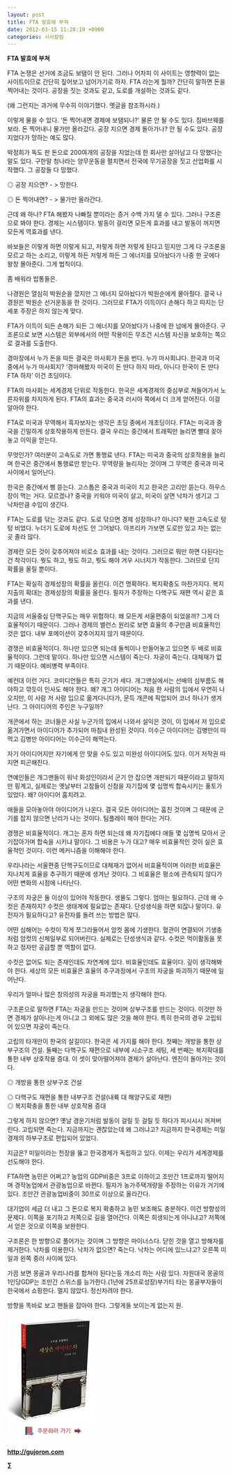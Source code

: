 ```yaml
---
layout: post
title: FTA 발효에 부쳐
date: 2012-03-15 11:28:19 +0900
categories: 시사칼럼
---
```

**FTA 발효에 부쳐** 

FTA 논쟁은 선거에 조금도 보탬이 안 된다. 그러나 어차피 이 사이트는 영향력이 없는 사이트이므로 간단히 짚어보고 넘어가기로 하자. FTA 라는게 뭘까? 간단히 말하면 돈을 찍어내는 것이다. 공장을 짓는 것과도 같고, 도로를 개설하는 것과도 같다. 

(왜 그런지는 과거에 무수히 이야기했다. 옛글을 참조하시라.) 

이렇게 물을 수 있다. ‘돈 찍어내면 경제에 보탬되나?’ 물론 안 될 수도 있다. 짐바브웨를 보라. 돈 찍어내니 물가만 올라갔다. 공장 지으면 경제 돌아가나? 안 될 수도 있다. 공장 지었다가 망하는 예도 많다. 

박정희가 독도 판 돈으로 200여개의 공장을 지었는데 한 회사만 살아남고 다 망했다는 말도 있다. 구한말 청나라는 양무운동을 펼치면서 전국에 무기공장을 짓고 산업화를 시작했다. 그 공장들 다 망했다. 

◎ 공장 지으면? - > 망한다.

  
◎ 돈 찍어내면? - > 물가만 올라간다. 

근데 왜 하나? FTA 해봤자 나빠질 뿐이라는 증거 수백 가지 댈 수 있다. 그러나 구조론으로 봐야 한다. 경제는 시스템이다. 발동이 걸리면 모든게 효과를 내고 발동이 꺼지면 모든게 역효과를 낸다. 

바보들은 이렇게 하면 이렇게 되고, 저렇게 하면 저렇게 된다고 믿지만 그게 다 구조론을 모르고 하는 소리고, 이렇게 하든 저렇게 하든 그 에너지를 모아놨다가 나중 한 곳에다 왕창 몰아준다. 그게 법칙이다. 

좀 배워라 밥통들은. 

나경원은 열심히 박원순을 깠지만 그 에너지 모아놨다가 박원순에게 몰아줬다. 결국 나경원은 박원순 선거운동을 한 것이다. 그러므로 FTA가 이득이다 손해다 하고 따지는 단세포 주장은 하지 않는게 맞다. 

FTA가 이득이 되든 손해가 되든 그 에너지를 모아놨다가 나중에 한 넘에게 몰아준다. 구조론으로 보면 시스템은 외부에서의 어떤 작용이든 무조건 시스템 자신을 보호하는 쪽으로 결과를 도출한다. 

경마장에서 누가 돈을 따든 결국은 마사회가 돈을 번다. 누가 마사회냐다. 한국과 미국 중에서 누가 마사회지? ‘경마해봤자 미국이 돈 딴다 하지 마라, 아니다 한국이 돈 딴다 FTA 하자’ 이건 초딩이다. 

FTA의 마사회는 세계경제 단위로 작동한다. 한국은 세계경제의 중심부로 쳐들어가서 노른자위를 차지하게 된다. FTA의 효과는 중국과 러시아 쪽에서 더 크게 얻어진다. 이걸 알아야 한다. 

FTA로 미국과 무역해서 흑자보자는 생각은 초딩 중에서 개초딩이다. FTA는 미국과 중국을 긴밀하게 상호작용하게 만든다. 결국 우리는 중간에서 트래픽만 늘리면 빨대 꽂아놓고 이익을 얻는다. 

무엇인가? 여러분이 고속도로 가면 통행료 낸다. FTA는 미국과 중국의 상호작용을 늘리며 한국은 중간에서 통행료만 받는다. 무역량을 늘리자는 것이며 그 무역은 중국과 미국 사이에서 일어난다. 

한국은 중간에서 삥 뜯는다. 고스톱은 중국과 미국이 치고 한국은 고리만 뜯는다. 하우스장이 먹는 거다. 모르겠나? 중국을 키워야 미국이 살고, 미국이 살면 낙차가 생기고 그 낙차만큼 수입이 생긴다. 

FTA는 도로를 닦는 것과도 같다. 도로 닦으면 경제 성장하나? 아니다? 북한 고속도로 텅텅 비었다. 누더기 도로에 차선도 안 그어놨다. 아프리카 가보면 도로만 있고 차는 없는 곳 졸라 많다. 

경제란 모든 것이 갖추어져야 비로소 효과를 내는 것이다. 그러므로 뭐만 하면 다된다는건 착각이다. 뭣도 하고, 뭣도 하고, 뭣도 해야 겨우 시너지가 작동한다. 그러므로 단지 확률을 올릴 뿐이다. 

FTA는 확실히 경제성장의 확률을 올린다. 이건 명확하다. 복지확충도 마찬가지다. 복지지출의 확대는 경제성장의 확률을 올린다. 필자가 주장하는 다핵구도 재편 역시 같은 효과를 낸다. 

지금의 서울중심 단핵구도는 매우 위험하다. 왜 모든게 서울편중이 되었을까? 그게 더 효율적이기 때문이다. 그러나 경제의 밸런스 원리로 보면 효율의 추구만큼 비효율적인 것은 없다. 내부 포메이션이 갖추어지지 않기 때문이다. 

경쟁은 비효율적이다. 하나만 있으면 되는데 둘씩이나 만들어놓고 있으면 두 배로 비효율적이다. 그런데 말이다. 하나만 있으면 시스템이 죽는다. 자궁이 죽는다. 대체재가 없기 때문이다. 예비병력 부족이다. 

예컨대 이런 거다. 코미디언들은 특히 군기가 세다. 개그맨실에서는 선배의 심부름도 해야하고 깎듯이 인사도 해야 한다. 왜? 개그 아이디어는 처음 한 사람의 입에서 우연히 나오지만, 이 사람 저 사람 입으로 옮겨다니다가, 문득 개콘에 픽업되어 코너 하나가 생겨난다. 그 아이디어의 주인은 누구일까? 

개콘에서 하는 코너들은 사실 누군가의 입에서 나와서 설익은 것이, 이 입에서 저 입으로 옮겨가면서 아이디어가 추가되어 마침내 완성된 것이다. 이수근 아이디어는 김병만이 따먹고 김병만 아이디어는 이수근이 해먹는다. 

자기 아이디어지만 자기에게 안 맞을 수도 있고 미완성 아이디어도 있다. 이거 저작권 따지면 피곤해진다. 

연예인들은 개그맨들이 워낙 화성인이라서 군기 안 잡으면 개판되기 때문이라고 말하지만 핑계고, 실제로는 옛날부터 고참들이 신참을 자기집에 몇 십명씩 합숙시키는 풍토가 있었다. 왜? 아이디어 훔치려고. 

애들을 모아놓아야 아이디어가 나온다. 결국 모든 아이디어는 훔친 것이며 그 때문에 군기를 잡지 않으면 난리가 나는 것이다. 팀플레이 해야 한다는 거다. 

경쟁은 비효율적이다. 개그는 혼자 하면 되는데 왜 자기집에다 애들 몇 십명씩 모아서 군기잡아가며 합숙을 시키냐 말이다. 그 비용은 누가 대고? 매우 비효율적인 것이 실은 효율적인 것이다. 이런 메커니즘을 이해해야 한다. 

우리나라는 서울편중 단핵구도이므로 대체재가 없어서 비효율적이며 이러한 비효율은 지나치게 효율을 추구하기 때문에 생겨난 것이다. 그 비효율은 평소에 관측되지 않다가 어떤 변화의 시점에 나타난다. 

구조의 자궁은 둘 이상이 있어야 작동한다. 생물도 그렇다. 엄마는 필요하다. 근데 왜 수컷은 존재하지? 수컷은 생태계에 필요없는 존재다. 단성생식을 하면 되잖나 말이다. 유전자가 필요하다고? 유전자를 돌려 쓰는 방법은 많다. 

어떤 심해어는 수컷이 작게 쪼그라들어서 암컷 몸에 기생한다. 혈관이 연결되어 기생충처럼 암컷의 신체일부로 되어버린다. 실제로는 단성생식과 같다. 수컷은 먹이활동을 못하고 정자만 공급할 뿐 역할이 없다. 

수컷은 없어도 되는 존재인데도 자연계에 있다. 비효율인데도 효율이다. 깊이 생각해봐야 한다. 세상의 모든 비효율은 효율의 추구과정에서 구조의 자궁을 파괴하기 때문에 일어난다. 

우리가 얼마나 많은 창의성의 자궁을 파괴했는지 생각해야 한다. 

구조론으로 말하면 FTA는 자궁을 만드는 것이며 상부구조를 만드는 것이다. 이것만 하면 경제가 살아나는게 아니고 그 외에도 많은 것을 해야 한다. 특히 한국의 경우 고립되어 있으면 자궁이 죽는다. 

고립의 타개만이 한국의 살길이다. 한국은 세 가지를 해야 한다. 첫째는 개방을 통한 상부구조의 건설. 둘째는 다핵구도 재편으로 내부에 시소구조 세팅, 세 번째는 복지확대를 통한 내부 상호작용 증대. 이 셋이 맞아떨어져야 경제가 살아난다. 엔진이 돌아가는 것이다. 

◎ 개방을 통한 상부구조 건설

  
◎ 다핵구도 재편을 통한 내부구조 건설(내륙 대 해양구도로 재편)  
◎ 복지확충을 통한 내부 상호작용 증대 

그렇게 하지 않으면? 옛날 경운기처럼 발동이 걸릴 듯 걸릴 듯 하다가 피시시시 꺼져버린다. 고립되면 죽는다. 지금까지는 괜찮았는데 왜 그러냐고? 지금까지 한국경제는 미일경제의 하부구조로 편입되어 있었다. 

지금은? 미일이라는 천장을 뚫고 한국경제가 독립하고 있다. 이제는 우리가 세계경제를 선도해야 한다. 

FTA하면 농민은 어쩌고? 농업의 GDP비중은 3프로 이하이고 조만간 1프로까지 떨어지며 경작농업에서 관광농업으로 바뀐다. 필자가 농가주택개량을 주장하는 이유가 거기에 있다. 조만간 관광농업비중이 30프로 이상으로 올라간다. 

대기업이 세금 더 내고 그 돈으로 복지 확충하고 농민 보조해도 충분하다. 이건 방향성의 문제다. 이쪽을 포기하고 저쪽으로 길을 열어간다. 이쪽은 희생되는게 아니냐고? 저쪽에서 얻은 것으로 이쪽을 보완한다. 

구조론은 한 방향으로 풀어가는 것이며 그 방향은 마이너스다. 닫힌 것을 열고 방해자를 제거한다. 낙차를 이용한다. 낙차가 없으면? 죽는다. 낙차는 어디에 있느냐고? 오른쪽 미일과 왼쪽 중러 사이에 있다. 

가끔 보면 몽골과 우리나라를 합쳐야 된다는둥 개소리 하는 사람 있다. 자원대국 몽골의 1인당GDP는 조만간 스위스를 능가한다.(1년에 25프로성장)부가티 타는 몽골부자들이 한국에서 쇼핑한다. 멀지 않았다. 정신차려야 한다. 

방향을 똑바로 보고 핸들을 잡아야 한다. 그렇게들 보이는게 없는지 원. 



  
  

  




<a href="?mid=book_minus&act=dispBoardWrite" target="_self"><img alt="0.JPG" src="files/attach/images/198/668/222/0.JPG" width="200" height="287" /> </a>


  






**http://gujoron.com**  


**∑**